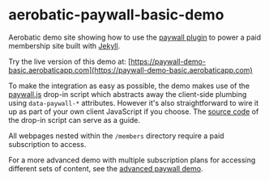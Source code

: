 # aerobatic-paywall-basic-demo

Aerobatic demo site showing how to use the [paywall plugin](https://www.aerobatic.com/docs/plugins/paywall) to power a paid membership site built with [Jekyll](https://jekyllrb.com).

Try the live version of this demo at: [https://paywall-demo-basic.aerobaticapp.com](https://paywall-demo-basic.aerobaticapp.com)

To make the integration as easy as possible, the demo makes use of the [paywall.js](https://www.aerobatic.com/docs/paywall/paywall-js-script/) drop-in script which abstracts away the client-side plumbing using `data-paywall-*` attributes. However it's also straightforward to wire it up as part of your own client JavaScript if you choose. The [source code](https://github.com/aerobatic/js-libs/blob/master/libs/paywall.js) of the drop-in script can serve as a guide.

All webpages nested within the `/members` directory require a paid subscription to access.

For a more advanced demo with multiple subscription plans for accessing different sets of content, see the [advanced paywall demo](https://github.com/aerobatic/paywall-demo-advanced).
